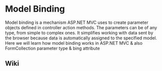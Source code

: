 # Model Binding

Model binding is a mechanism ASP.NET MVC uses to create parameter objects defined in controller action methods. The parameters can be of any type, from simple to complex ones. It simplifies working with data sent by the browser because data is automatically assigned to the specified model.
Here we will learn how model binding works in ASP.NET MVC & also FormCollection parameter type & bing attribute

## Wiki
